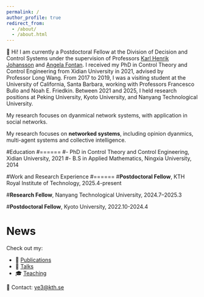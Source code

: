 ```yaml
---
permalink: /
author_profile: true
redirect_from: 
  - /about/
  - /about.html
---
```



👋 Hi! I am currently a Postdoctoral Fellow at the Division of Decision and Control Systems under the supervision of Professors [Karl Henrik Johansson](people.kth.se/~kallej/) and [Angela Fontan](angelafontan.github.io/).
I received my PhD in Control Theory and Control Engineering from Xidian University in 2021, advised by Professor Long Wang. From 2017 to 2019, I was a visiting student at the University of California, Santa Barbara, working with Professors Francesco Bullo and Noah E. Friedkin. Between 2021 and 2025, I held research positions at Peking University, Kyoto University, and Nanyang Technological University.

My research focuses on dyanmical network systems, with application in social networks.

My research focuses on **networked systems**, including opinion dyanmics, multi-agent systems and collective intelligence.

#Education
#======
#- PhD in Control Theory and Control Engineering, Xidian University, 2021
#- B.S in Applied Mathematics, Ningxia University, 2014
  
#Work and Research Experience
#======
#**Postdoctoral Fellow**, KTH Royal Institute of Technology, 2025.4-present

#**Research Fellow**, Nanyang Technological University, 2024.7–2025.3

#**Postdoctoral Fellow**, Kyoto University, 2022.10-2024.4

News
======





Check out my:
- 📄 [Publications](/publications/)
- 🎤 [Talks](/talks/)
- 🎓 [Teaching](/teaching/)

📧 Contact: [ye3@kth.se](mailto:ye3@kth.se)
